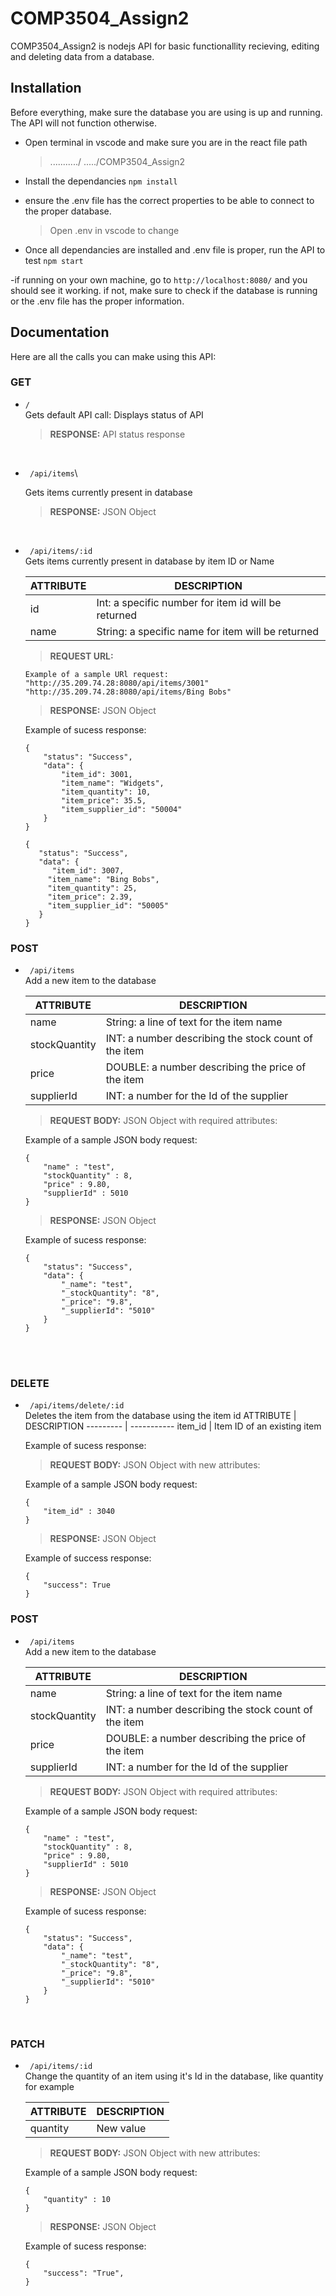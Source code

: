 # COMP3504_Assign2

COMP3504_Assign2 is nodejs API for basic functionallity recieving, editing and deleting data from a database.

## Installation

Before everything, make sure the database you are using is up and running. The API will not function otherwise.

- Open terminal in vscode and make sure you are in the react file path

  > .........../ ...../COMP3504_Assign2

- Install the dependancies
  `npm install`

- ensure the .env file has the correct properties to be able to connect to the proper database.

  > Open .env in vscode to change

- Once all dependancies are installed and .env file is proper, run the API to test
  `npm start`

-if running on your own machine, go to `http://localhost:8080/` and you should see it working.
if not, make sure to check if the database is running or the .env file has the proper information.

## Documentation

Here are all the calls you can make using this API:

### GET


- `/`\
   Gets default API call: Displays status of API
  > **RESPONSE:** API status response

<br />

- ` /api/items`\

   Gets items currently present in database
  > **RESPONSE:** JSON Object

<br />

- ` /api/items/:id` \
    Gets items currently present in database by item ID or Name

    ATTRIBUTE | DESCRIPTION
    --------- | -----------
    id | Int: a specific number for item id will be returned    
    name| String: a specific name for item will be returned 

    >**REQUEST URL:**

      Example of a sample URl request:
      "http://35.209.74.28:8080/api/items/3001"
      "http://35.209.74.28:8080/api/items/Bing Bobs"


    > **RESPONSE:**  JSON Object
    
    Example of sucess response:
    `````````
    {
        "status": "Success",
        "data": {
            "item_id": 3001,
            "item_name": "Widgets",
            "item_quantity": 10,
            "item_price": 35.5,
            "item_supplier_id": "50004"
        }
    }
    `````````
     `````````
    {
        "status": "Success",
        "data": {
           "item_id": 3007,
          "item_name": "Bing Bobs",
          "item_quantity": 25,
          "item_price": 2.39,
          "item_supplier_id": "50005"
        }
    }
    `````````


### POST

- ` /api/items`\
    Add a new item to the database
    

    ATTRIBUTE | DESCRIPTION
    --------- | -----------
    name | String: a line of text for the item name 
    stockQuantity | INT: a number describing the stock count of the item 
    price | DOUBLE: a number describing the price of the item 
    supplierId | INT: a number for the Id of the supplier

    > **REQUEST BODY:** JSON Object with required attributes:

    Example of a sample JSON body request:
    ``````
    {
        "name" : "test",
        "stockQuantity" : 8,
        "price" : 9.80,
        "supplierId" : 5010
    }
    ``````
    > **RESPONSE:**  JSON Object

    Example of sucess response:
    `````````
    {
        "status": "Success",
        "data": {
            "_name": "test",
            "_stockQuantity": "8",
            "_price": "9.8",
            "_supplierId": "5010"
        }
    }
    `````````

<br />

    
<br />

### DELETE

- ` /api/items/delete/:id` \
    Deletes the item from the database using the item id
    ATTRIBUTE | DESCRIPTION
    --------- | -----------
    item_id   | Item ID of an existing item
    
     Example of sucess response:
    > **REQUEST BODY:** JSON Object with new attributes:
     
    Example of a sample JSON body request:
    ``````
    {
        "item_id" : 3040
    }
    ``````
    > **RESPONSE:**  JSON Object
    

    Example of success response:
    `````````
    {
        "success": True
    }
    `````````

### POST

- ` /api/items`\
   Add a new item to the database

  | ATTRIBUTE     | DESCRIPTION                                          |
  | ------------- | ---------------------------------------------------- |
  | name          | String: a line of text for the item name             |
  | stockQuantity | INT: a number describing the stock count of the item |
  | price         | DOUBLE: a number describing the price of the item    |
  | supplierId    | INT: a number for the Id of the supplier             |

  > **REQUEST BODY:** JSON Object with required attributes:

  Example of a sample JSON body request:

  ```
  {
      "name" : "test",
      "stockQuantity" : 8,
      "price" : 9.80,
      "supplierId" : 5010
  }
  ```

  > **RESPONSE:** JSON Object

  Example of sucess response:

  ```
  {
      "status": "Success",
      "data": {
          "_name": "test",
          "_stockQuantity": "8",
          "_price": "9.8",
          "_supplierId": "5010"
      }
  }
  ```

<br />

### PATCH

- ` /api/items/:id`\
   Change the quantity of an item using it's Id in the database, like quantity for example

  | ATTRIBUTE         | DESCRIPTION                  |
  | ----------------- | ---------------------------- |
  | quantity          | New value                    |

  > **REQUEST BODY:** JSON Object with new attributes:

  Example of a sample JSON body request:

  ```
  {
      "quantity" : 10
  }
  ```

  > **RESPONSE:** JSON Object

  Example of sucess response:

  ```
  {
      "success": "True",
  }
  ```

<br />
